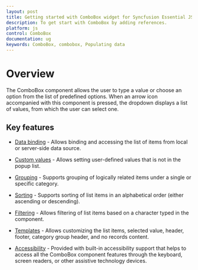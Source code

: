 ```yaml
---
layout: post
title: Getting started with ComboBox widget for Syncfusion Essential JS
description: To get start with ComboBox by adding references.
platform: js
control: ComboBox
documentation: ug
keywords: ComboBox, combobox, Populating data
---
```


# Overview

The ComboBox component allows the user to type a value or choose an option from the list of predefined options. When an arrow icon accompanied with this component is pressed, the dropdown displays a list of values, from which the user can select one.

## Key features

* [Data binding](https://help.syncfusion.com/js/combobox/databinding) - Allows binding and accessing the list of items from local or server-side data source.

* [Custom values](https://help.syncfusion.com/js/combobox/getting-started#custom-values) - Allows setting user-defined values that is not in the popup list.

* [Grouping](https://help.syncfusion.com/js/combobox/grouping) - Supports grouping of logically related items under a single or specific category.

* [Sorting](https://help.syncfusion.com/js/treeview/populate-data)  - Supports sorting of list items in an alphabetical order (either ascending or descending).

* [Filtering](https://help.syncfusion.com/js/combobox/filtering) - Allows filtering of list items based on a character typed in the component.

* [Templates](https://help.syncfusion.com/js/combobox/template)  - Allows customizing the list items, selected value, header, footer, category group header, and no records content.

* [Accessibility](https://help.syncfusion.com/js/combobox/accessibility)  - Provided with built-in accessibility support that helps to access all the ComboBox component features through the keyboard, screen readers, or other assistive technology devices.